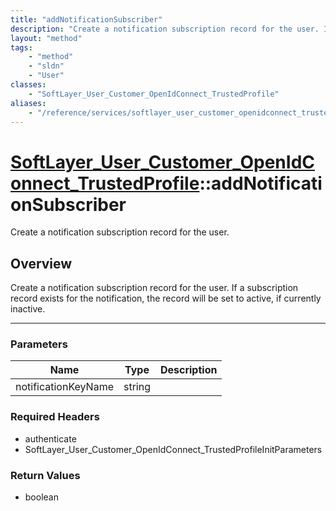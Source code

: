 ```yaml
---
title: "addNotificationSubscriber"
description: "Create a notification subscription record for the user. If a subscription record exists for the notification, the record... "
layout: "method"
tags:
    - "method"
    - "sldn"
    - "User"
classes:
    - "SoftLayer_User_Customer_OpenIdConnect_TrustedProfile"
aliases:
    - "/reference/services/softlayer_user_customer_openidconnect_trustedprofile/addNotificationSubscriber"
---
```

# [SoftLayer_User_Customer_OpenIdConnect_TrustedProfile](/reference/services/SoftLayer_User_Customer_OpenIdConnect_TrustedProfile)::addNotificationSubscriber


Create a notification subscription record for the user.


## Overview 
Create a notification subscription record for the user. If a subscription record exists for the notification, the record will be set to active, if currently inactive. 

-----

### Parameters 
|Name | Type | Description |
| --- | --- | --- |
|notificationKeyName| string| |


### Required Headers
* authenticate
* SoftLayer_User_Customer_OpenIdConnect_TrustedProfileInitParameters


### Return Values
* boolean




